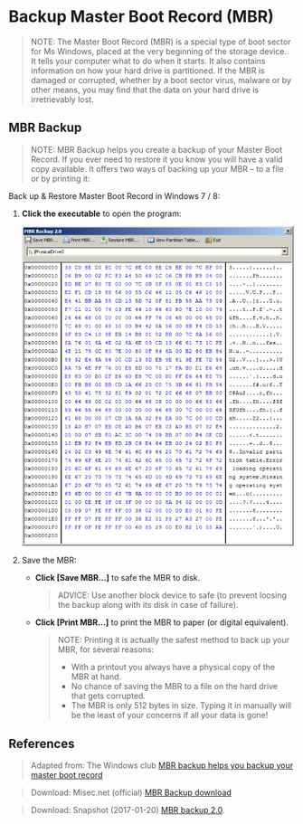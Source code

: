 # Backup Master Boot Record (MBR)

> NOTE: The Master Boot Record (MBR) is a special type of boot sector for Ms Windows, placed at the very beginning of the storage device. It tells your computer what to do when it starts. It also contains information on how your hard drive is partitioned. If the MBR is damaged or corrupted, whether by a boot sector virus, malware or by other means, you may find that the data on your hard drive is irretrievably lost.

## MBR Backup

> NOTE: MBR Backup helps you create a backup of your Master Boot Record. If you ever need to restore it you know you will have a valid copy available. It offers two ways of backing up your MBR – to a file or by printing it:

Back up & Restore Master Boot Record in Windows 7 / 8:

1. **Click the executable** to open the program:

	![MBR backup 2.0](assets/mbr_backup_2.0.png)

2. Save the MBR:

	- **Click [Save MBR...]** to safe the MBR to disk.

		> ADVICE: Use another block device to safe (to prevent loosing the backup along with its disk in case of failure).

	- **Click [Print MBR...]** to print the MBR to paper (or digital equivalent).

		>	NOTE: Printing it is actually the safest method to back up your MBR, for several reasons:
		> - With a printout you always have a physical copy of the MBR at hand.
		> - No chance of saving the MBR to a file on the hard drive that gets corrupted.
		> - The MBR is only 512 bytes in size. Typing it in manually will be the least of your concerns if all your data is gone!

## References
>	Adapted from: The Windows club
>	[MBR backup helps you backup your master boot record][1]

>	Download: Misec.net (official)
>	[MBR Backup download][2]

>	Download: Snapshot (2017-01-20)
>	[MBR backup 2.0][3].

[1]:http://www.thewindowsclub.com/mbr-backup-helps-you-backup-your-master-boot-record
[2]:http://www.misec.net/products/mbr-backup/
[3]:assets/mbr_backup_2.0.exe
